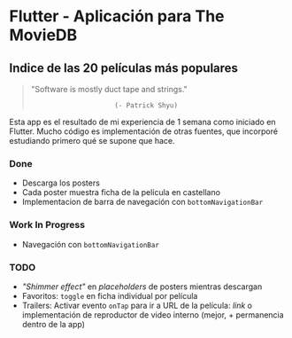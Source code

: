 # Flutter - Aplicación para The MovieDB

## Indice de las 20 películas más populares

> "Software is mostly duct tape and strings."
>
>                          (- Patrick Shyu)

Esta app es el resultado de mi experiencia de 1 semana como iniciado en Flutter. Mucho código es
implementación de otras fuentes, que incorporé estudiando primero qué se supone que hace.

### Done

- Descarga los posters
- Cada poster muestra ficha de la película en castellano
- Implementacion de barra de navegación con `bottomNavigationBar`

### Work In Progress

- Navegación con `bottomNavigationBar`

### TODO

- _"Shimmer effect"_ en _placeholders_ de posters mientras descargan
- Favoritos: `toggle` en ficha individual por película
- Trailers: Activar evento `onTap` para ir a URL de la película: _link_ o implementación de
  reproductor de video interno (mejor, + permanencia dentro de la app)
